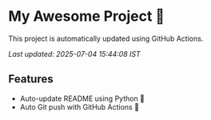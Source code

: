 # My Awesome Project 🚀

This project is automatically updated using GitHub Actions.

_Last updated: 2025-07-04 15:44:08 IST_

## Features
- Auto-update README using Python 🐍
- Auto Git push with GitHub Actions 🤖

